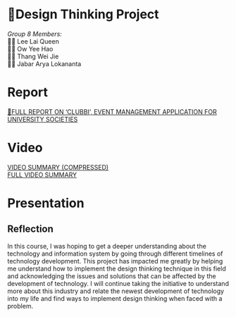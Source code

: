 # :triangular_flag_on_post:Design Thinking Project

*Group 8 Members:*  
:woman_student: Lee Lai Queen <br>
:man_student:  Ow Yee Hao <br>
:man_student: Thang Wei Jie <br>
:man_student: Jabar Arya Lokananta <br>

# Report 
[:memo:FULL REPORT ON ‘CLUBBI’, EVENT MANAGEMENT APPLICATION FOR  UNIVERSITY SOCIETIES](design_thinking_report.pdf)

# Video 
[VIDEO SUMMARY (COMPRESSED)](design_thinking_videocompressed.mov) <br>
[FULL VIDEO SUMMARY](https://drive.google.com/file/d/1VuSYDnECnGyQ7t9Y7TPRPv1Km6QHaFmz/view?usp=sharing)
# Presentation

## Reflection
In this course, I was hoping to get a deeper understanding about the technology and information system by going through different timelines of technology development. This project has impacted me greatly by helping me understand how to implement the design thinking technique in this field and acknowledging the issues and solutions that can be affected by the development of technology. I will continue taking the initiative to understand more about this industry and relate the newest development of technology into my life and find ways to implement design thinking when faced with a problem.
